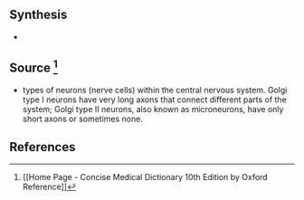 ## Synthesis
- 
## Source [^1]
- types of neurons (nerve cells) within the central nervous system. Golgi type I neurons have very long axons that connect different parts of the system; Golgi type II neurons, also known as microneurons, have only short axons or sometimes none.
## References

[^1]: [[Home Page - Concise Medical Dictionary 10th Edition by Oxford Reference]]